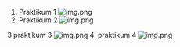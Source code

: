 1. Praktikum 1 
    ![img.png](img.png)
2. Praktikum 2
   ![img.png](img.png)
    
3 praktikum 3
![img.png](img.png)
4. praktikum 4
![img.png](img.png)

